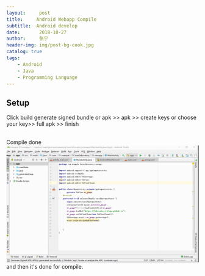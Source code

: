 ```yaml
---
layout:     post
title:     Android Webapp Compile
subtitle:  Android develop 
date:       2018-10-27 
author:     张宁
header-img: img/post-bg-cook.jpg
catalog: true
tags:
    - Android
    - Java
    - Programming Language
---
```

## Setup
Click build generate signed bundle or apk >>  apk  >> create keys or choose your key>> full apk >> finish

<br> Compile done
<img src='/img/android-build-done.gif'>
and then it's  done for compile.